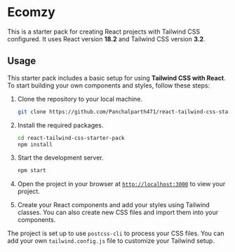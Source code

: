 # Ecomzy

This is a starter pack for creating React projects with Tailwind CSS configured. It uses React version **18.2** and Tailwind CSS version **3.2**.

## Usage

This starter pack includes a basic setup for using **Tailwind CSS with React**. To start building your own components and styles, follow these steps:

1. Clone the repository to your local machine.
    ```sh
    git clone https://github.com/Panchalparth471/react-tailwind-css-starter-pack.git
    ```

2. Install the required packages.
    ```sh
    cd react-tailwind-css-starter-pack
    npm install
    ```

3. Start the development server.
    ```sh
    npm start
    ```
4. Open the project in your browser at [`http://localhost:3000`](http://localhost:3000) to view your project.
5. Create your React components and add your styles using Tailwind classes. You can also create new CSS files and import them into your components.

The project is set up to use `postcss-cli` to process your CSS files. You can add your own `tailwind.config.js` file to customize your Tailwind setup.


